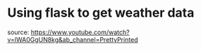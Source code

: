 # Using flask to get weather data

source: https://www.youtube.com/watch?v=lWA0GgUN8kg&ab_channel=PrettyPrinted

